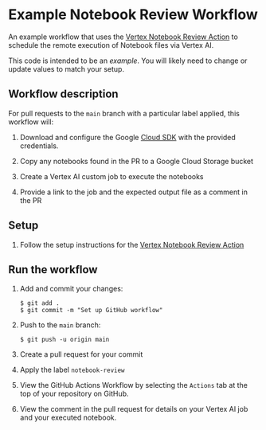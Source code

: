 # Example Notebook Review Workflow

An example workflow that uses the [Vertex Notebook Review Action][action] to schedule the remote execution of Notebook files via Vertex AI. 

This code is intended to be an _example_. You will likely need to change or
update values to match your setup.

## Workflow description

For pull requests to the `main` branch with a particular label applied, this workflow will:

1.  Download and configure the Google [Cloud SDK][sdk] with the provided
    credentials.

1.  Copy any notebooks found in the PR to a Google Cloud Storage bucket

1.  Create a Vertex AI custom job to execute the notebooks

1.  Provide a link to the job and the expected output file as a comment in the PR

## Setup

1.  Follow the setup instructions for the [Vertex Notebook Review Action][action]

## Run the workflow

1.  Add and commit your changes:

    ```text
    $ git add .
    $ git commit -m "Set up GitHub workflow"
    ```

1.  Push to the `main` branch:

    ```text
    $ git push -u origin main
    ```

1.  Create a pull request for your commit

1.  Apply the label `notebook-review`

1.  View the GitHub Actions Workflow by selecting the `Actions` tab at the top
    of your repository on GitHub. 

1.  View the comment in the pull request for details on your Vertex AI job and your executed notebook.

[action]: https://github.com/abcxyz/vertexai-notebook-review
[sdk]: https://cloud.google.com/sdk